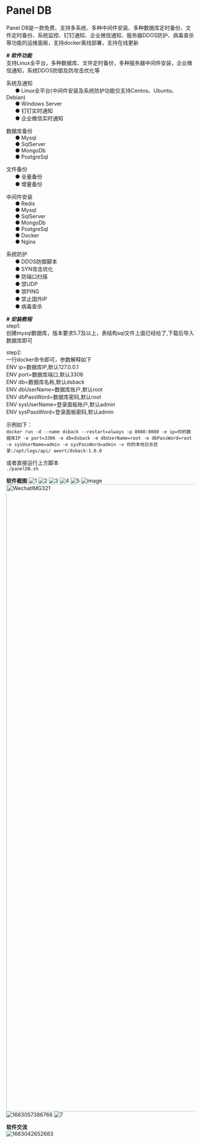 # Panel DB
Panel DB是一款免费、支持多系统、多种中间件安装、多种数据库定时备份、文件定时备份、系统监控、钉钉通知、企业微信通知、服务器DDOS防护、病毒查杀等功能的运维面板，支持docker离线部署，支持在线更新

***# 软件功能***</br>
支持Linux全平台，多种数据库、文件定时备份，多种服务器中间件安装，企业微信通知，系统DDOS防御及防攻击优化等

系统及通知</br>
&nbsp;&nbsp;&nbsp;&nbsp;&nbsp;&nbsp;● Linux全平台(中间件安装及系统防护功能仅支持Centos、Ubuntu、Debian)</br>
&nbsp;&nbsp;&nbsp;&nbsp;&nbsp;&nbsp;● Windows Server</br>
&nbsp;&nbsp;&nbsp;&nbsp;&nbsp;&nbsp;● 钉钉实时通知</br>
&nbsp;&nbsp;&nbsp;&nbsp;&nbsp;&nbsp;● 企业微信实时通知</br>

数据库备份</br>
&nbsp;&nbsp;&nbsp;&nbsp;&nbsp;&nbsp;● Mysql</br>
&nbsp;&nbsp;&nbsp;&nbsp;&nbsp;&nbsp;● SqlServer</br>
&nbsp;&nbsp;&nbsp;&nbsp;&nbsp;&nbsp;● MongoDb</br>
&nbsp;&nbsp;&nbsp;&nbsp;&nbsp;&nbsp;● PostgreSql

文件备份</br>
&nbsp;&nbsp;&nbsp;&nbsp;&nbsp;&nbsp;● 全量备份</br>
&nbsp;&nbsp;&nbsp;&nbsp;&nbsp;&nbsp;● 增量备份</br>

中间件安装</br>
&nbsp;&nbsp;&nbsp;&nbsp;&nbsp;&nbsp;● Redis</br>
&nbsp;&nbsp;&nbsp;&nbsp;&nbsp;&nbsp;● Mysql</br>
&nbsp;&nbsp;&nbsp;&nbsp;&nbsp;&nbsp;● SqlServer</br>
&nbsp;&nbsp;&nbsp;&nbsp;&nbsp;&nbsp;● MongoDb</br>
&nbsp;&nbsp;&nbsp;&nbsp;&nbsp;&nbsp;● PostgreSql</br>
&nbsp;&nbsp;&nbsp;&nbsp;&nbsp;&nbsp;● Docker</br>
&nbsp;&nbsp;&nbsp;&nbsp;&nbsp;&nbsp;● Nginx

系统防护</br>
&nbsp;&nbsp;&nbsp;&nbsp;&nbsp;&nbsp;● DDOS防御脚本</br>
&nbsp;&nbsp;&nbsp;&nbsp;&nbsp;&nbsp;● SYN攻击优化</br>
&nbsp;&nbsp;&nbsp;&nbsp;&nbsp;&nbsp;● 防端口扫描</br>
&nbsp;&nbsp;&nbsp;&nbsp;&nbsp;&nbsp;● 禁UDP</br>
&nbsp;&nbsp;&nbsp;&nbsp;&nbsp;&nbsp;● 禁PING</br>
&nbsp;&nbsp;&nbsp;&nbsp;&nbsp;&nbsp;● 禁止国外IP</br>
&nbsp;&nbsp;&nbsp;&nbsp;&nbsp;&nbsp;● 病毒查杀</br>

***# 安装教程***</br>
step1:</br>
创建mysql数据库，版本要求5.7及以上，表结构sql文件上面已经给了,下载后导入数据库即可</br>

step2:</br>
一行docker命令即可，参数解释如下</br>
ENV ip=数据库IP,默认127.0.0.1</br>
ENV port=数据库端口,默认3306</br>
ENV db=数据库名称,默认dsback</br>
ENV dbUserName=数据库账户,默认root</br>
ENV dbPassWord=数据库密码,默认root</br>
ENV sysUserName=登录面板账户,默认admin</br>
ENV sysPassWord=登录面板密码,默认admin</br>

示例如下：</br>
```docker run -d --name dsback --restart=always -p 8080:8080 -e ip=你的数据库IP -e port=3306 -e db=dsback -e dbUserName=root -e dbPassWord=root -e sysUserName=admin -e sysPassWord=admin -v 你的本地日志目录:/opt/logs/api/ aeert/dsback:1.0.0```

或者直接运行上方脚本</br>
```./panelDB.sh```

**软件截图**
![1](https://user-images.githubusercontent.com/95081538/188084123-500ca97a-4d23-473b-98c1-264e935c0587.jpg)
![2](https://user-images.githubusercontent.com/95081538/188084152-b2f06ed7-62cf-4237-b9a5-8cd062b2c514.jpg)
![3](https://user-images.githubusercontent.com/95081538/188084172-5948fa9e-ea3e-47c2-8ec4-58bfff43fbe5.jpg)
![4](https://user-images.githubusercontent.com/95081538/188084194-12d8912d-c997-43fe-b449-c659141861fa.jpg)
![5](https://user-images.githubusercontent.com/95081538/188084222-4f6b80db-2261-4bd6-9ec8-992707132731.jpg)
![image](https://user-images.githubusercontent.com/95081538/189851416-c3216f40-2cb6-4bf3-ae2e-1cf7f468eb9f.png)
<img width="1677" alt="WechatIMG321" src="https://user-images.githubusercontent.com/95081538/189280624-e44414f9-1703-4ef0-a1c3-783edd3b796f.png">
![1663057386766](https://user-images.githubusercontent.com/95081538/189850907-4cc438d8-1dc6-413a-92a8-d2e2e4c0ac1a.jpg)
![7](https://user-images.githubusercontent.com/95081538/188084275-6b2c1ee7-05d4-4dee-9bbe-7bd2739c806a.jpg)

**软件交流**</br>
![1663042652683](https://user-images.githubusercontent.com/95081538/189807721-be7aded0-b58b-4edf-8527-011267596347.jpg)

